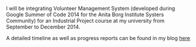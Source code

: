 I will be integrating Volunteer Management System (developed during Google Summer of Code 2014 for the Anita Borg Institute Systers Community) for an Industrial Project course at my university from September to December 2014.

A detailed timeline as well as progress reports can be found in my blog [here](http://home.cc.umanitoba.ca/~ummedini/comp4560/blog.html)
